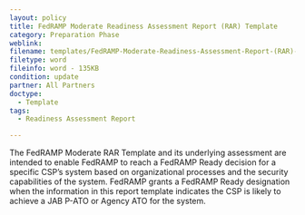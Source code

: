 ```yaml
---
layout: policy   
title: FedRAMP Moderate Readiness Assessment Report (RAR) Template
category: Preparation Phase
weblink:
filename: templates/FedRAMP-Moderate-Readiness-Assessment-Report-(RAR)-Template.docx
filetype: word
fileinfo: word - 135KB
condition: update
partner: All Partners
doctype:
  - Template
tags:
  - Readiness Assessment Report

---
```

The FedRAMP Moderate RAR Template and its underlying assessment are intended to enable FedRAMP to reach a FedRAMP Ready decision for a specific CSP’s system based on organizational processes and the security capabilities of the system. FedRAMP grants a FedRAMP Ready designation when the information in this report template indicates the CSP is likely to achieve a JAB P-ATO or Agency ATO for the system.
